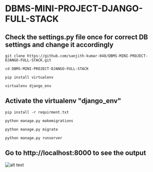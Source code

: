 # DBMS-MINI-PROJECT-DJANGO-FULL-STACK

## Check the settings.py file once for correct DB settings and change it accordingly

```
git clone https://github.com/sanjith-kumar-048/DBMS-MINI-PROJECT-DJANGO-FULL-STACK.git
```
```
cd DBMS-MINI-PROJECT-DJANGO-FULL-STACK
```
```
pip install virtualenv
```
```
virtualenv django_env
```

## Activate the virtualenv "django_env"

```
pip install -r requirment.txt
```
```
python manage.py makemigrations
```
```
python manage.py migrate
```
```
python manage.py runserver
```

## Go to http://localhost:8000 to see the output

![alt text](https://github.com/sanjith-kumar-048/DBMS-MINI-PROJECT-DJANGO-FULL-STACK/static/img/Screenshot_20220108_142325.png)
